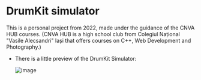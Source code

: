 # DrumKit simulator

This is a personal project from 2022, made under the guidance of the CNVA HUB courses. 
(CNVA HUB is a high school club from Colegiul Național "Vasile Alecsandri" Iași that offers courses on C++, Web Development and Photography.)

 - There is a little preview of the DrumKit Simulator:
   <p></p>
   
   ![image](https://github.com/user-attachments/assets/2c9031ab-6052-4d97-af1e-d9c3ec5bce47)


<!--
<h1 align="center">Hi 👋, here we have the ChiM (Childcare Manager)</h1>
<h3 align="center">Developed this platform in the fourth semester of the faculty.</h3>

---

<h3 align="left">Here we have the requirement:</h3>

(RO) Sa se dezvolte o aplicatie Web care sa permita utilizatorilor autentificati -- eventual, familii sau cupluri de persoane -- gestiunea resurselor privitoare la ingrijirea unui copil (de la bebelus si copil de varsta prescolara la puber). Se vor viza calendarul hranirii, al orelor de somn, diverse resurse multimedia (fotografii, filme, inregistrari audio,...) privind evolutia copilului, istoricul medical, relationarea cu alti copii (e.g., verisori, colegi de gradinita/scoala) etc. Aplicatia va oferi o vedere cronologica (timeline) a celor mai importante momente surprinse referitoare la fiecare copil in parte, cu posibilitatea partajarii celor mai semnificative momente in cadrul unei aplicatii sociale sau via un flux de stiri RSS. Functionalitatile sistemului vor fi expuse si prin intermediul unui API Web REST/GraphQL. Bonus: adoptarea unor maniere de vizualizare interesanta a dezvoltarii psihosomatice a fiecarui copil ori a unui grup de copii.

(EN) Develop a web application that allows authenticated users -- eventyally, families or couples -- to manage resources related to the care of a child (from baby and preschooler to puberty). The application will target the following: feeding schedule, sleep schedule, various multimedia resources (photos, videos, audio recordings,...) regarding the child's development, medical history, relationship with other children (e.g., cousins, kindergarten/school classmates) etc. The application will provide a chronological view (timeline) of the most important moments captured for each child, with the possibility of sharing the most significant moments within a social application or via an RSS news feed. The system functionalities will also be exposed through a REST/GraphQL Web API. Bonus: Adoption of interesting ways of visualizing the psychosomatic development of each child or a group of children.

---

<h3 align="left">Installation:</h3>

1. Clone the current repositoy! Now you have the project avalable on your local server!</br>
 Type command: ```git clone git@github.com:AndromedaOMA/Web-Tech-Project.git```
2. Run the Apache localhost and MySQL data base via XAMPP control panel. </br>
 (download it from here: https://www.apachefriends.org/download.html)
3. Open the admin page of the MySQL and import tha database structure located here: ./Web-Tech-Project/db_structure/chim.sql .</br>
4. Open the localhost in any browser and navigate to the controller directory.</br>
5. Have fun!


# How does it work?

- Create your profile and, after that, insert your children data (first name, email, etc) to help Childcare Manager to do his job.
- After finishing this setup, you can store all of the children data like time schedules and medical records. The Chim project offers users the option to keep their memories and thoughts accesing the Journey respectively the Journal page.
  
---

<h3 align="left">Structure:</h3>

 More about it in the project documentation located here: ./Web-Tech-Project/controller/Documentation.php .

<h3 align="left">The logic behind the code:</h3>

 - The front end was made using HTML, CSS and JavaScript language resulting a responsive and user friendly design.
 - The back end was made using PHP language storing all the user information (Import/Store data about their children) and responding to all user supported commands (Login/Signup).
 
---

- ⚡ Fun fact **This is my first web project made using HTML, CSS and JavaScript language for front end and the PHP language for back end!**
